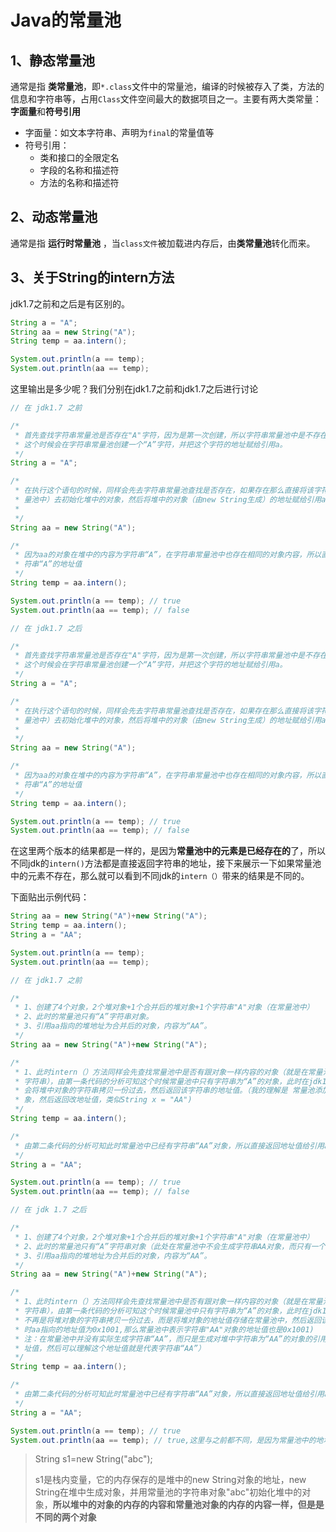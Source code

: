 # Java的常量池

## 1、静态常量池

通常是指 **类常量池**，即`*.class`文件中的常量池，编译的时候被存入了类，方法的信息和字符串等，占用`Class`文件空间最大的数据项目之一。主要有两大类常量：**字面量**和**符号引用**

- 字面量：如文本字符串、声明为`final`的常量值等
- 符号引用：
  - 类和接口的全限定名
  - 字段的名称和描述符
  - 方法的名称和描述符

## 2、动态常量池

通常是指 **运行时常量池** ，当`class文件`被加载进内存后，由**类常量池**转化而来。



## 3、关于String的intern方法

jdk1.7之前和之后是有区别的。

~~~java
String a = "A";
String aa = new String("A");
String temp = aa.intern();

System.out.println(a == temp);
System.out.println(aa == temp);
~~~

这里输出是多少呢？我们分别在jdk1.7之前和jdk1.7之后进行讨论

~~~java
// 在 jdk1.7 之前

/*
 * 首先查找字符串常量池是否存在"A"字符，因为是第一次创建，所以字符串常量池中是不存在字符“A”的，所以
 * 这个时候会在字符串常量池创建一个“A”字符，并把这个字符的地址赋给引用a。
 */
String a = "A";

/*
 * 在执行这个语句的时候，同样会先去字符串常量池查找是否存在，如果存在那么直接将该字符串对象“A”（位于
 * 量池中）去初始化堆中的对象，然后将堆中的对象（由new String生成）的地址赋给引用aa（位于栈中）
 * 
 */
String aa = new String("A");

/*
 * 因为aa的对象在堆中的内容为字符串“A”，在字符串常量池中也存在相同的对象内容，所以直接返回常量池中字
 * 符串“A”的地址值
 */
String temp = aa.intern();

System.out.println(a == temp); // true
System.out.println(aa == temp); // false
~~~

~~~java
// 在 jdk1.7 之后

/*
 * 首先查找字符串常量池是否存在"A"字符，因为是第一次创建，所以字符串常量池中是不存在字符“A”的，所以
 * 这个时候会在字符串常量池创建一个“A”字符，并把这个字符的地址赋给引用a。
 */
String a = "A";

/*
 * 在执行这个语句的时候，同样会先去字符串常量池查找是否存在，如果存在那么直接将该字符串对象“A”（位于
 * 量池中）去初始化堆中的对象，然后将堆中的对象（由new String生成）的地址赋给引用aa（位于栈中）
 * 
 */
String aa = new String("A");

/*
 * 因为aa的对象在堆中的内容为字符串“A”，在字符串常量池中也存在相同的对象内容，所以直接返回常量池中字
 * 符串“A”的地址值
 */
String temp = aa.intern();

System.out.println(a == temp); // true
System.out.println(aa == temp); // false
~~~

在这里两个版本的结果都是一样的，是因为**常量池中的元素是已经存在的**了，所以不同jdk的`intern()`方法都是直接返回字符串的地址，接下来展示一下如果常量池中的元素不存在，那么就可以看到不同jdk的`intern（）`带来的结果是不同的。

下面贴出示例代码：

 ~~~java
String aa = new String("A")+new String("A");
String temp = aa.intern();
String a = "AA";

System.out.println(a == temp);
System.out.println(aa == temp);
 ~~~

~~~java
// 在 jdk1.7 之前

/*
 * 1、创建了4个对象，2个堆对象+1个合并后的堆对象+1个字符串"A"对象（在常量池中）
 * 2、此时的常量池只有“A”字符串对象。
 * 3、引用aa指向的堆地址为合并后的对象，内容为“AA”。
 */
String aa = new String("A")+new String("A");

/*
 * 1、此时intern（）方法同样会先查找常量池中是否有跟对象一样内容的对象（就是在常量池中查找是否有“AA”
 * 字符串），由第一条代码的分析可知这个时候常量池中只有字符串为“A”的对象，此时在jdk1.7之前的版本中，
 * 会将堆中对象的字符串拷贝一份过去，然后返回该字符串的地址值。（我的理解是 常量池添加“AA”这个字符串对
 * 象，然后返回改地址值，类似String x = "AA")
 */
String temp = aa.intern();

/*
 * 由第二条代码的分析可知此时常量池中已经有字符串“AA”对象，所以直接返回地址值给引用a
 */
String a = "AA";

System.out.println(a == temp); // true
System.out.println(aa == temp); // false
~~~

~~~java
// 在 jdk 1.7 之后

/*
 * 1、创建了4个对象，2个堆对象+1个合并后的堆对象+1个字符串"A"对象（在常量池中）
 * 2、此时的常量池只有“A”字符串对象（此处在常量池中不会生成字符串AA对象，而只有一个字符串A对象）。
 * 3、引用aa指向的堆地址为合并后的对象，内容为“AA”。
 */
String aa = new String("A")+new String("A");

/*
 * 1、此时intern（）方法同样会先查找常量池中是否有跟对象一样内容的对象（就是在常量池中查找是否有“AA”
 * 字符串），由第一条代码的分析可知这个时候常量池中只有字符串为“A”的对象，此时在jdk1.7之后的版本中，
 * 不再是将堆对象的字符串拷贝一份过去，而是将堆对象的地址值存储在常量池中，然后返回该地址值。（假如此
 * 时aa指向的地址值为0x1001,那么常量池中表示字符串"AA"对象的地址值也是0x1001)
 * 注：在常量池中并没有实际生成字符串“AA”，而只是生成对堆中字符串为“AA”的对象的引用。（就是一个地
 * 址值，然后可以理解这个地址值就是代表字符串“AA”）
 */
String temp = aa.intern();

/*
 * 由第二条代码的分析可知此时常量池中已经有字符串“AA”对象，所以直接返回地址值给引用a
 */
String a = "AA";

System.out.println(a == temp); // true
System.out.println(aa == temp); // true,这里与之前都不同，是因为常量池中的地址值就是堆对象的地址值，也是 jdk 1.7 后intern()方法的改变
~~~



> String s1=new String("abc");
>
> s1是栈内变量，它的内存保存的是堆中的new String对象的地址，new String在堆中生成对象，并用常量池的字符串对象"abc"初始化堆中的对象，**所以堆中的对象的内存的内容和常量池对象的内存的内容一样，但是是不同的两个对象**





